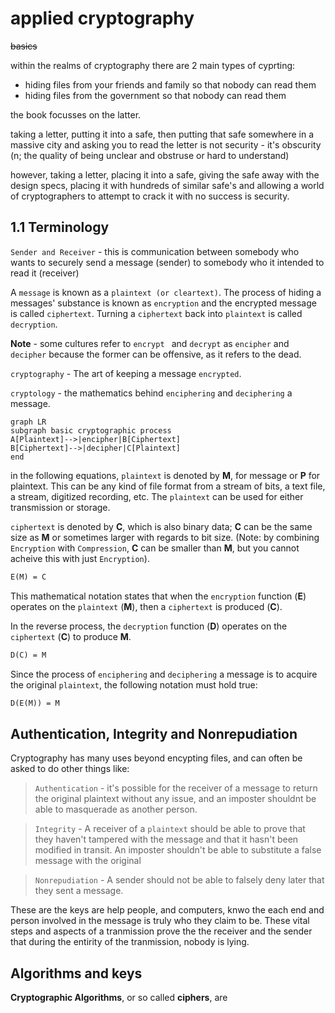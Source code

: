# applied cryptography

~~basics~~

within the realms of cryptography there are 2 main types of cyprting:

* hiding files from your friends and family so that nobody can read them
* hiding files from the government so that nobody can read them

the book focusses on the latter.

taking a letter, putting it into a safe, then putting that safe somewhere in a massive city and asking you to read the letter is not security - it's obscurity (n; the quality of being unclear and obstruse or hard to understand)

however, taking a letter, placing it into a safe, giving the safe away with the design specs, placing it with hundreds of similar safe's and allowing a world of cryptographers to attempt to crack it with no success is security.

## 1.1 Terminology

`Sender and Receiver` - this is communication between somebody who wants to securely send a message (sender) to somebody who it intended to read it (receiver)

A `message` is known as a `plaintext (or cleartext)`. The process of hiding a messages' substance is known as `encryption` and the encrypted message is called `ciphertext`. Turning a `ciphertext` back into `plaintext` is called `decryption`.

**Note** - some cultures refer to `encrypt ` and `decrypt` as `encipher` and `decipher` because the former can be offensive, as it refers to the dead.

`cryptography` - The art of keeping a message `encrypted`.

`cryptology` - the mathematics behind `enciphering` and `deciphering` a message.

```mermaid
graph LR
subgraph basic cryptographic process
A[Plaintext]-->|encipher|B[Ciphertext]
B[Ciphertext]-->|decipher|C[Plaintext]
end
```

in the following equations, `plaintext` is denoted by **M**, for message or **P** for plaintext. This can be any kind of file format from a stream of bits, a text file, a stream, digitized recording, etc. The `plaintext` can be used for either transmission or storage. 

`ciphertext` is denoted by **C**, which is also binary data; **C** can be the same size as **M** or sometimes larger with regards to bit size. (Note: by combining `Encryption` with `Compression`, **C** can be smaller than **M**, but you cannot acheive this with just `Encryption`).

```restructuredtext
E(M) = C
```

This mathematical notation states that when the `encryption` function (**E**) operates on the `plaintext` (**M**), then a `ciphertext` is produced (**C**).

In the reverse process, the `decryption` function (**D**) operates on the `ciphertext` (**C**) to produce **M**.

```restructuredtext
D(C) = M
```

Since the process of `enciphering` and `deciphering` a message is to acquire the original `plaintext`, the following notation must hold true:

```restructuredtext
D(E(M)) = M
```

## Authentication, Integrity and Nonrepudiation

Cryptography has many uses beyond encypting files, and can often be asked to do other things like:

> `Authentication` - it's possible for the receiver of a message to return the original plaintext without any issue, and an imposter shouldnt be able to masquerade as another person.

> `Integrity` - A receiver of a `plaintext` should be able to prove that they haven't tampered with the message and that it hasn't been modified in transit. An imposter shouldn't be able to substitute a false message with the original

> `Nonrepudiation` - A sender should not be able to falsely deny later that they sent a message.

These are the keys are help people, and computers, knwo the each end and person involved in the message is truly who they claim to be. These vital steps and aspects of a tranmission prove the the receiver and the sender that during the entirity of the tranmission, nobody is lying.

##  Algorithms and keys

**Cryptographic Algorithms**, or so called **ciphers**, are

